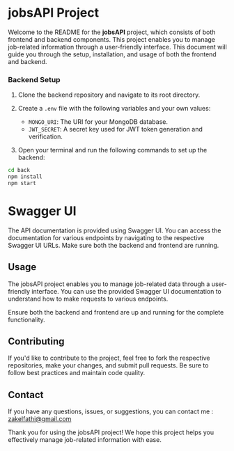 # jobsAPI Project

Welcome to the README for the **jobsAPI** project, which consists of both frontend and backend components. This project enables you to manage job-related information through a user-friendly interface. This document will guide you through the setup, installation, and usage of both the frontend and backend.

### Backend Setup

1. Clone the backend repository and navigate to its root directory.
2. Create a `.env` file with the following variables and your own values:
   - `MONGO_URI`: The URI for your MongoDB database.
   - `JWT_SECRET`: A secret key used for JWT token generation and verification.


3. Open your terminal and run the following commands to set up the backend:
```bash
cd back
npm install
npm start
```

# Swagger UI
The API documentation is provided using Swagger UI. You can access the documentation for various endpoints by navigating to the respective Swagger UI URLs. Make sure both the backend and frontend are running.


## Usage
The jobsAPI project enables you to manage job-related data through a user-friendly interface. You can use the provided Swagger UI documentation to understand how to make requests to various endpoints.

Ensure both the backend and frontend are up and running for the complete functionality.

## Contributing
If you'd like to contribute to the project, feel free to fork the respective repositories, make your changes, and submit pull requests. Be sure to follow best practices and maintain code quality.

## Contact
If you have any questions, issues, or suggestions, you can contact me : zakelfathi@gmail.com

Thank you for using the jobsAPI project! We hope this project helps you effectively manage job-related information with ease.